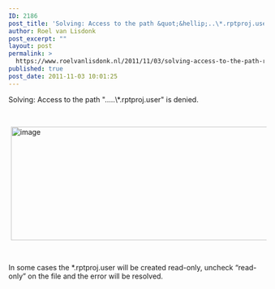 ```yaml
---
ID: 2186
post_title: 'Solving: Access to the path &quot;&hellip;..\*.rptproj.user&quot; is denied in SQL Server Reporting Services 2008 R2'
author: Roel van Lisdonk
post_excerpt: ""
layout: post
permalink: >
  https://www.roelvanlisdonk.nl/2011/11/03/solving-access-to-the-path-rptproj-user-is-denied-in-sql-server-reporting-services-2008-r2/
published: true
post_date: 2011-11-03 10:01:25
---
```

<p>Solving: Access to the path &quot;…..\*.rptproj.user&quot; is denied.</p>  <p>&#160;</p>  <p><a href="http://www.roelvanlisdonk.nl/wp-content/uploads/2011/11/image.png" rel="lightbox"><img style="background-image: none; border-bottom: 0px; border-left: 0px; margin: 0px 5px; padding-left: 0px; padding-right: 0px; display: inline; border-top: 0px; border-right: 0px; padding-top: 0px" title="image" border="0" alt="image" src="http://www.roelvanlisdonk.nl/wp-content/uploads/2011/11/image_thumb.png" width="571" height="224" /></a></p>  <p>&#160;</p>  <p>In some cases the *.rptproj.user will be created read-only, uncheck “read-only” on the file and the error will be resolved.</p>